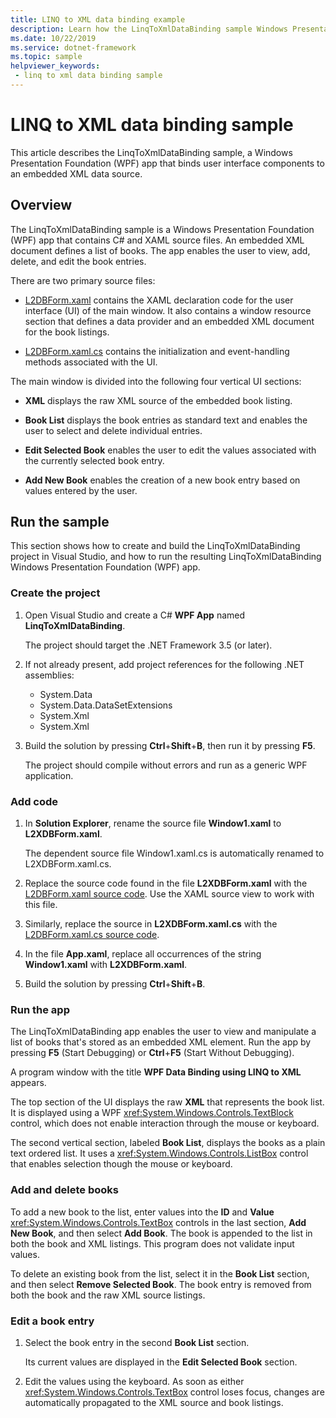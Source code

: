 ```yaml
---
title: LINQ to XML data binding example
description: Learn how the LinqToXmlDataBinding sample Windows Presentation Foundation (WPF) app binds user interface components to an embedded XML data source.
ms.date: 10/22/2019
ms.service: dotnet-framework
ms.topic: sample
helpviewer_keywords:
 - linq to xml data binding sample
---
```

# LINQ to XML data binding sample

This article describes the LinqToXmlDataBinding sample, a Windows Presentation Foundation (WPF) app that binds user interface components to an embedded XML data source.

## Overview

The LinqToXmlDataBinding sample is a Windows Presentation Foundation (WPF) app that contains C# and XAML source files. An embedded XML document defines a list of books. The app enables the user to view, add, delete, and edit the book entries.

There are two primary source files:

- [L2DBForm.xaml](l2dbform-xaml-source-code.md) contains the XAML declaration code for the user interface (UI) of the main window. It also contains a window resource section that defines a data provider and an embedded XML document for the book listings.

- [L2DBForm.xaml.cs](l2dbform-xaml-cs-source-code.md) contains the initialization and event-handling methods associated with the UI.

The main window is divided into the following four vertical UI sections:

- **XML** displays the raw XML source of the embedded book listing.

- **Book List** displays the book entries as standard text and enables the user to select and delete individual entries.

- **Edit Selected Book** enables the user to edit the values associated with the currently selected book entry.

- **Add New Book** enables the creation of a new book entry based on values entered by the user.

## Run the sample

This section shows how to create and build the LinqToXmlDataBinding project in Visual Studio, and how to run the resulting LinqToXmlDataBinding Windows Presentation Foundation (WPF) app.

### Create the project

1. Open Visual Studio and create a C# **WPF App** named **LinqToXmlDataBinding**.

   The project should target the .NET Framework 3.5 (or later).

1. If not already present, add project references for the following .NET assemblies:

    - System.Data
    - System.Data.DataSetExtensions
    - System.Xml
    - System.Xml

1. Build the solution by pressing **Ctrl**+**Shift**+**B**, then run it by pressing **F5**.

   The project should compile without errors and run as a generic WPF application.

### Add code

1. In **Solution Explorer**, rename the source file **Window1.xaml** to **L2XDBForm.xaml**.

   The dependent source file Window1.xaml.cs is automatically renamed to L2XDBForm.xaml.cs.

1. Replace the source code found in the file **L2XDBForm.xaml** with the [L2DBForm.xaml source code](l2dbform-xaml-source-code.md). Use the XAML source view to work with this file.

1. Similarly, replace the source in **L2XDBForm.xaml.cs** with the [L2DBForm.xaml.cs source code](l2dbform-xaml-cs-source-code.md).

1. In the file **App.xaml**, replace all occurrences of the string **Window1.xaml** with **L2XDBForm.xaml**.

1. Build the solution by pressing **Ctrl**+**Shift**+**B**.

### Run the app

The LinqToXmlDataBinding app enables the user to view and manipulate a list of books that's stored as an embedded XML element. Run the app by pressing **F5** (Start Debugging) or **Ctrl**+**F5** (Start Without Debugging).

A program window with the title **WPF Data Binding using LINQ to XML** appears.

The top section of the UI displays the raw **XML** that represents the book list. It is displayed using a WPF <xref:System.Windows.Controls.TextBlock> control, which does not enable interaction through the mouse or keyboard.

The second vertical section, labeled **Book List**, displays the books as a plain text ordered list. It uses a <xref:System.Windows.Controls.ListBox> control that enables selection though the mouse or keyboard.

### Add and delete books

To add a new book to the list, enter values into the **ID** and **Value** <xref:System.Windows.Controls.TextBox> controls in the last section, **Add New Book**, and then select **Add Book**. The book is appended to the list in both the book and XML listings. This program does not validate input values.

To delete an existing book from the list, select it in the **Book List** section, and then select **Remove Selected Book**. The book entry is removed from both the book and the raw XML source listings.

### Edit a book entry

1. Select the book entry in the second **Book List** section.

   Its current values are displayed in the **Edit Selected Book** section.

1. Edit the values using the keyboard. As soon as either <xref:System.Windows.Controls.TextBox> control loses focus, changes are automatically propagated to the XML source and book listings.
